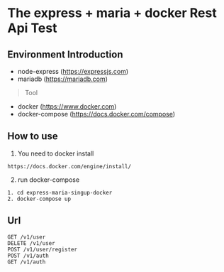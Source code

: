 # The express + maria + docker Rest Api Test

## Environment Introduction
- node-express (https://expressjs.com)
- mariadb (https://mariadb.com)
> Tool
- docker (https://www.docker.com)
- docker-compose (https://docs.docker.com/compose)
## How to use
1. You need to docker install
```
https://docs.docker.com/engine/install/
```

2. run docker-compose
```
1. cd express-maria-singup-docker
2. docker-compose up
```

## Url

    GET /v1/user
    DELETE /v1/user
    POST /v1/user/register
    POST /v1/auth
    GET /v1/auth
